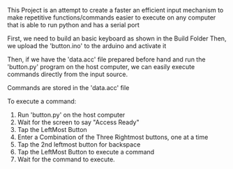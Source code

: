 This Project is an attempt to create a faster an efficient input mechanism
to make repetitive functions/commands easier to execute on any computer
that is able to run python and has a serial port

First, we need to build an basic keyboard as shown in the Build Folder
Then, we upload the 'button.ino' to the arduino and activate it

Then, if we have the 'data.acc' file prepared before hand and 
run the 'button.py' program on the host computer, we can easily execute
commands directly from the input source.

Commands are stored in the 'data.acc' file

To execute a command:
1. Run 'button.py' on the host computer
2. Wait for the screen to say "Access Ready"
3. Tap the LeftMost Button
4. Enter a Combination of the Three Rightmost buttons, one at a time
5. Tap the 2nd leftmost button for backspace
6. Tap the LeftMost Button to execute a command
7. Wait for the command to execute.
